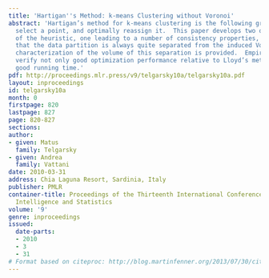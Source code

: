 ```yaml
---
title: 'Hartigan''s Method: k-means Clustering without Voronoi'
abstract: 'Hartigan’s method for k-means clustering is the following greedy heuristic:
  select a point, and optimally reassign it.  This paper develops two other formulations
  of the heuristic, one leading to a number of consistency properties, the other showing
  that the data partition is always quite separated from the induced Voronoi partition.  A
  characterization of the volume of this separation is provided.  Empirical tests
  verify not only good optimization performance relative to Lloyd’s method, but also
  good running time.'
pdf: http://proceedings.mlr.press/v9/telgarsky10a/telgarsky10a.pdf
layout: inproceedings
id: telgarsky10a
month: 0
firstpage: 820
lastpage: 827
page: 820-827
sections: 
author:
- given: Matus
  family: Telgarsky
- given: Andrea
  family: Vattani
date: 2010-03-31
address: Chia Laguna Resort, Sardinia, Italy
publisher: PMLR
container-title: Proceedings of the Thirteenth International Conference on Artificial
  Intelligence and Statistics
volume: '9'
genre: inproceedings
issued:
  date-parts:
  - 2010
  - 3
  - 31
# Format based on citeproc: http://blog.martinfenner.org/2013/07/30/citeproc-yaml-for-bibliographies/
---
```

